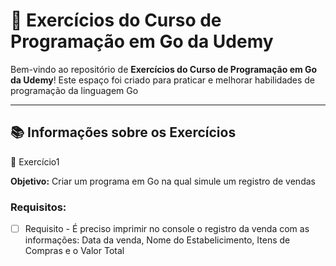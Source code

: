 # 📝 Exercícios do Curso de Programação em Go da Udemy

Bem-vindo ao repositório de **Exercícios do Curso de Programação em Go da Udemy**! Este espaço foi criado para praticar e melhorar habilidades de programação da linguagem Go

---

## 📚 Informações sobre os Exercícios


📂 Exercício1


**Objetivo:** Criar um programa em Go na qual simule um registro de vendas

### Requisitos:
- [ ] Requisito - É preciso imprimir no console o registro da venda com as informações: Data da venda, Nome do Estabelicimento, Itens de Compras e o Valor Total

